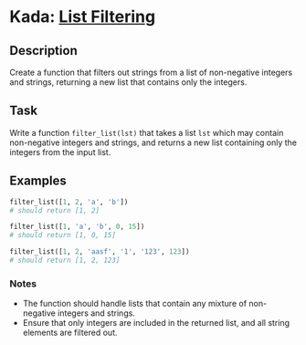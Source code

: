 # Kada: [List Filtering](https://www.codewars.com/kata/53dbd5315a3c69eed20002dd)

## Description
Create a function that filters out strings from a list of non-negative integers and strings, returning a new list that contains only the integers.

## Task
Write a function `filter_list(lst)` that takes a list `lst` which may contain non-negative integers and strings, and returns a new list containing only the integers from the input list.

## Examples
```python
filter_list([1, 2, 'a', 'b'])
# should return [1, 2]

filter_list([1, 'a', 'b', 0, 15])
# should return [1, 0, 15]

filter_list([1, 2, 'aasf', '1', '123', 123])
# should return [1, 2, 123]
```

### Notes
- The function should handle lists that contain any mixture of non-negative integers and strings.
- Ensure that only integers are included in the returned list, and all string elements are filtered out.